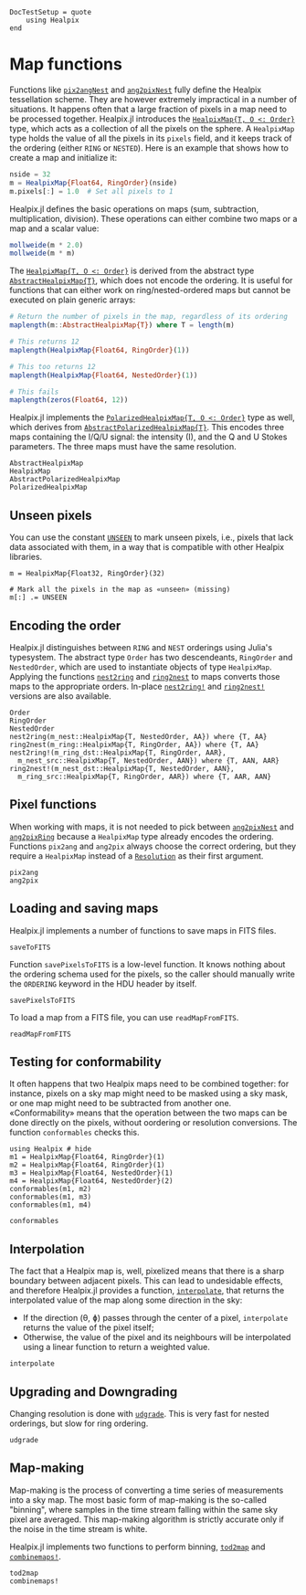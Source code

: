 ```@meta
DocTestSetup = quote
    using Healpix
end
```

# Map functions

Functions like [`pix2angNest`](@ref) and [`ang2pixNest`](@ref) fully
define the Healpix tessellation scheme. They are however extremely
impractical in a number of situations. It happens often that a large
fraction of pixels in a map need to be processed together. Healpix.jl
introduces the [`HealpixMap{T, O <: Order}`](@ref) type, which acts as a
collection of all the pixels on the sphere. A `HealpixMap` type holds the
value of all the pixels in its `pixels` field, and it keeps track of
the ordering (either `RING` or `NESTED`). Here is an example that
shows how to create a map and initialize it:

```julia
nside = 32
m = HealpixMap{Float64, RingOrder}(nside)
m.pixels[:] = 1.0  # Set all pixels to 1
```

Healpix.jl defines the basic operations on maps (sum, subtraction,
multiplication, division). These operations can either combine two
maps or a map and a scalar value:

```julia
mollweide(m * 2.0)
mollweide(m * m)
```

The [`HealpixMap{T, O <: Order}`](@ref) is derived from the abstract
type [`AbstractHealpixMap{T}`](@ref), which does not encode the
ordering. It is useful for functions that can either work on
ring/nested-ordered maps but cannot be executed on plain generic
arrays:

```julia
# Return the number of pixels in the map, regardless of its ordering
maplength(m::AbstractHealpixMap{T}) where T = length(m)

# This returns 12
maplength(HealpixMap{Float64, RingOrder}(1))

# This too returns 12
maplength(HealpixMap{Float64, NestedOrder}(1))

# This fails
maplength(zeros(Float64, 12))
```

Healpix.jl implements the [`PolarizedHealpixMap{T, O <: Order}`](@ref)
type as well, which derives from
[`AbstractPolarizedHealpixMap{T}`](@ref). This encodes three maps
containing the I/Q/U signal: the intensity (I), and the Q and U Stokes
parameters. The three maps must have the same resolution.

```@docs
AbstractHealpixMap
HealpixMap
AbstractPolarizedHealpixMap
PolarizedHealpixMap
```

## Unseen pixels

You can use the constant [`UNSEEN`](@ref) to mark unseen pixels, i.e.,
pixels that lack data associated with them, in a way that is
compatible with other Healpix libraries.

```@example
m = HealpixMap{Float32, RingOrder}(32)

# Mark all the pixels in the map as «unseen» (missing)
m[:] .= UNSEEN
```

## Encoding the order

Healpix.jl distinguishes between `RING` and `NEST` orderings using
Julia's typesystem. The abstract type `Order` has two descendeants,
`RingOrder` and `NestedOrder`, which are used to instantiate objects
of type `HealpixMap`. Applying the functions [`nest2ring`](@ref) and 
[`ring2nest`](@ref) to maps converts those maps to the appropriate orders.
In-place [`nest2ring!`](@ref) and [`ring2nest!`](@ref) versions are also 
available.

```@docs
Order
RingOrder
NestedOrder
nest2ring(m_nest::HealpixMap{T, NestedOrder, AA}) where {T, AA}
ring2nest(m_ring::HealpixMap{T, RingOrder, AA}) where {T, AA}
nest2ring!(m_ring_dst::HealpixMap{T, RingOrder, AAR}, 
  m_nest_src::HealpixMap{T, NestedOrder, AAN}) where {T, AAN, AAR}
ring2nest!(m_nest_dst::HealpixMap{T, NestedOrder, AAN}, 
  m_ring_src::HealpixMap{T, RingOrder, AAR}) where {T, AAR, AAN}
```



## Pixel functions

When working with maps, it is not needed to pick between
[`ang2pixNest`](@ref) and [`ang2pixRing`](@ref) because a `HealpixMap` type
already encodes the ordering. Functions `pix2ang` and `ang2pix` always
choose the correct ordering, but they require a `HealpixMap` instead of a
[`Resolution`](@ref) as their first argument.

```@docs
pix2ang
ang2pix
```

## Loading and saving maps

Healpix.jl implements a number of functions to save maps in FITS files.

```@docs
saveToFITS
```

Function `savePixelsToFITS` is a low-level function. It knows nothing
about the ordering schema used for the pixels, so the caller should
manually write the `ORDERING` keyword in the HDU header by itself.

```@docs
savePixelsToFITS
```

To load a map from a FITS file, you can use `readMapFromFITS`.

```@docs
readMapFromFITS
```

## Testing for conformability

It often happens that two Healpix maps need to be combined together:
for instance, pixels on a sky map might need to be masked using a sky
mask, or one map might need to be subtracted from another
one. «Conformability» means that the operation between the two maps
can be done directly on the pixels, without oordering or resolution
conversions. The function `conformables` checks this.

```@repl
using Healpix # hide
m1 = HealpixMap{Float64, RingOrder}(1)
m2 = HealpixMap{Float64, RingOrder}(1)
m3 = HealpixMap{Float64, NestedOrder}(1)
m4 = HealpixMap{Float64, NestedOrder}(2)
conformables(m1, m2)
conformables(m1, m3)
conformables(m1, m4)
```

```@docs
conformables
```

## Interpolation

The fact that a Healpix map is, well, pixelized means that there is a
sharp boundary between adjacent pixels. This can lead to undesidable
effects, and therefore Healpix.jl provides a function,
[`interpolate`](@ref), that returns the interpolated value of the map
along some direction in the sky:

- If the direction (θ, ɸ) passes through the center of a pixel,
  `interpolate` returns the value of the pixel itself;
- Otherwise, the value of the pixel and its neighbours will be
  interpolated using a linear function to return a weighted value.

```@docs
interpolate
```

## Upgrading and Downgrading
Changing resolution is done with [`udgrade`](@ref). This is very fast for nested orderings,
but slow for ring ordering.

```@docs
udgrade
```

## Map-making

Map-making is the process of converting a time series of measurements
into a sky map. The most basic form of map-making is the so-called
"binning", where samples in the time stream falling within the same
sky pixel are averaged. This map-making algorithm is strictly accurate
only if the noise in the time stream is white.

Healpix.jl implements two functions to perform binning,
[`tod2map`](@ref) and [`combinemaps!`](@ref).

```@docs
tod2map
combinemaps!
```
